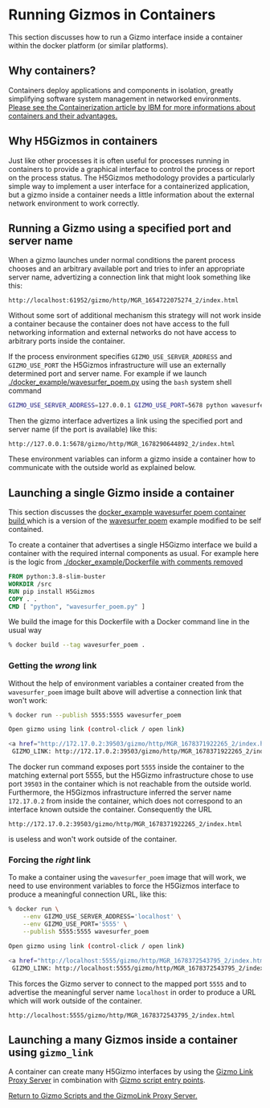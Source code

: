
# Running Gizmos in Containers

This section discusses how to run a Gizmo interface inside a container
within the docker platform (or similar platforms).

## Why containers?

Containers deploy applications and components in isolation, greatly simplifying
software system management in networked environments.
<a href="https://www.ibm.com/topics/containerization">Please see the Containerization
article by IBM for more informations about containers and their advantages.</a>

## Why H5Gizmos in containers

Just like other processes
it is often useful for processes running in containers to provide a graphical interface
to control the process or report on the process status.
The H5Gizmos methodology provides a particularly simple way to implement a user
interface for a containerized application, but a gizmo inside a container needs
a little information about the external network environment to work correctly.

## Running a Gizmo using a specified port and server name

When a gizmo launches under normal conditions the parent process chooses and an arbitrary
available port and tries to infer an appropriate server name, advertizing a connection link
that might look something like this:
```
http://localhost:61952/gizmo/http/MGR_1654722075274_2/index.html 
```
Without some sort of additional mechanism this strategy will not work inside a container
because the container does not have access to the full networking information and
external networks do not have access to arbitrary ports inside the container.

If the process environment specifies `GIZMO_USE_SERVER_ADDRESS`
and `GIZMO_USE_PORT` the H5Gizmos infrastructure will use an externally determined port and server name.
For example if we launch
<a href="./docker_example/wavesurfer_poem.py">./docker_example/wavesurfer_poem.py</a>
using the `bash` system shell command
```bash
GIZMO_USE_SERVER_ADDRESS=127.0.0.1 GIZMO_USE_PORT=5678 python wavesurfer_poem.py
```
Then the gizmo interface advertizes a link using the specified port and server name (if the port is available)
like this:
```
http://127.0.0.1:5678/gizmo/http/MGR_1678290644892_2/index.html
```
These environment variables can inform a gizmo inside a container how to communicate with the outside world as
explained below.

## Launching a single Gizmo inside a container

This section discusses the 
<a href="docker_example/wavesurfer_poem.py">
docker_example wavesurfer poem container build
</a>
which is a version of the
<a href="../Tutorials/wavesurfer_poem.md">wavesurfer poem</a> example
modified to be self contained.

To create a container that advertises a single H5Gizmo interface we build a container
with the required internal components as usual.  For example here is the logic from
<a href="./docker_example/Dockerfile">./docker_example/Dockerfile with comments removed
```Dockerfile
FROM python:3.8-slim-buster
WORKDIR /src
RUN pip install H5Gizmos
COPY . .
CMD [ "python", "wavesurfer_poem.py" ]
```
We build the image for this Dockerfile with a Docker command line in the usual way
```bash
% docker build --tag wavesurfer_poem .
```

### Getting the <em>wrong</em> link

Without the help of environment variables a container
created from the `wavesurfer_poem` image built above
will advertise a connection link that won't work:
```bash
% docker run --publish 5555:5555 wavesurfer_poem

Open gizmo using link (control-click / open link)

<a href="http://172.17.0.2:39503/gizmo/http/MGR_1678371922265_2/index.html" target="_blank">Click to open</a> <br> 
 GIZMO_LINK: http://172.17.0.2:39503/gizmo/http/MGR_1678371922265_2/index.html 
```

The docker run command exposes port `5555` inside the container to the matching external port 5555,
but the H5Gizmo infrastructure chose to use port `39503` in the container which is not reachable
from the outside world.  Furthermore, the H5Gizmos infrastructure inferred the server name `172.17.0.2`
from inside the container, which does not correspond to an interface known outside the container.
Consequently the URL
```
http://172.17.0.2:39503/gizmo/http/MGR_1678371922265_2/index.html 
```
is useless and won't work outside of the container.

### Forcing the <em>right</em> link

To make a container using the `wavesurfer_poem` image that will work, we need to use
environment variables to force the H5Gizmos interface to produce a meaningful connection URL, like this:
```bash
% docker run \
    --env GIZMO_USE_SERVER_ADDRESS='localhost' \
    --env GIZMO_USE_PORT='5555' \
    --publish 5555:5555 wavesurfer_poem

Open gizmo using link (control-click / open link)

<a href="http://localhost:5555/gizmo/http/MGR_1678372543795_2/index.html" target="_blank">Click to open</a> <br> 
 GIZMO_LINK: http://localhost:5555/gizmo/http/MGR_1678372543795_2/index.html 
```
This forces the Gizmo server to connect to the mapped port `5555` and to advertise the meaningful
server name `localhost` in order to produce a URL which will work outside of the container.
```
http://localhost:5555/gizmo/http/MGR_1678372543795_2/index.html 
```

## Launching a many Gizmos inside a container using `gizmo_link`

A container can create many H5Gizmo interfaces by using the 
<a href="./GizmoLink.md">Gizmo Link Proxy Server</a> in combination with
<a href="./Scripts.md">Gizmo script entry points</a>.



<a href="./README.md">
Return to Gizmo Scripts and the GizmoLink Proxy Server.
</a>
